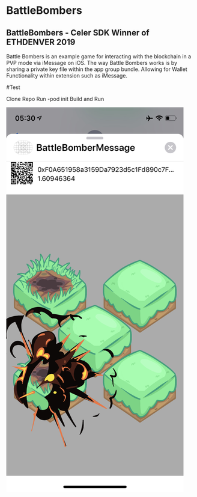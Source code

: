 # BattleBombers

## BattleBombers - Celer SDK Winner of ETHDENVER 2019

Battle Bombers is an example game for interacting with the blockchain in a PVP mode via iMessage on iOS.
The way Battle Bombers works is by sharing a private key file within the app group bundle. Allowing for Wallet Functionality within extension such as iMessage.

#Test

Clone Repo
Run -pod init
Build and Run


![Screen Shot](https://github.com/FrankyAguilar/BattleBombers/blob/master/BattleBombers/QmaV4VHxEctn9RNABPKiNYQ9b3xSPWvW7ovYpvPaPT2LN8.jpeg?raw=true)

